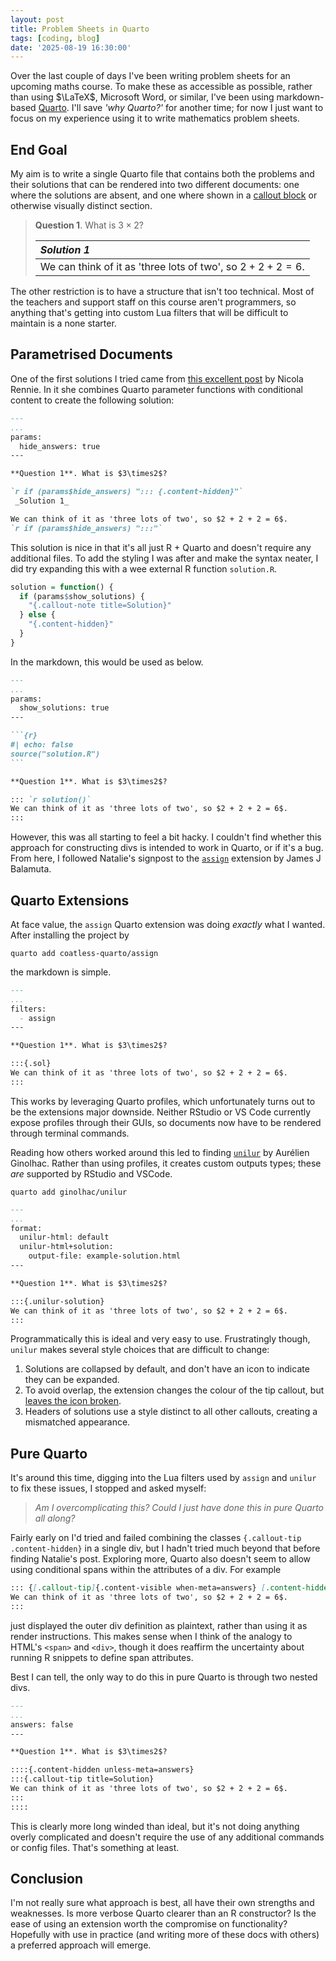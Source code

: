 ```yaml
---
layout: post
title: Problem Sheets in Quarto
tags: [coding, blog]
date: '2025-08-19 16:30:00'
---
```


Over the last couple of days I've been writing problem sheets for an upcoming maths course. To make these as accessible as possible, rather than using $\LaTeX$, Microsoft Word, or similar, I've been using markdown-based [Quarto](https://quarto.org/). I'll save _'why Quarto?'_ for another time; for now I just want to focus on my experience using it to write mathematics problem sheets.

## End Goal

My aim is to write a single Quarto file that contains both the problems and their solutions that can be rendered into two different documents: one where the solutions are absent, and one where shown in a [callout block](https://quarto.org/docs/authoring/callouts.html) or otherwise visually distinct section.

> **Question 1**. What is $3\times2$?
>
> | _Solution 1_ |
> | :------- |
> | We can think of it as 'three lots of two', so $2 + 2 + 2 = 6$. |

The other restriction is to have a structure that isn't too technical. Most of the teachers and support staff on this course aren't programmers, so anything that's getting into custom Lua filters that will be difficult to maintain is a none starter.

## Parametrised Documents

One of the first solutions I tried came from [this excellent post](https://nrennie.rbind.io/blog/r-tutorial-worksheets-quarto/) by Nicola Rennie. In it she combines Quarto parameter functions with conditional content to create the following solution:

```markdown
---
...
params: 
  hide_answers: true
---

**Question 1**. What is $3\times2$?

`r if (params$hide_answers) "::: {.content-hidden}"`
 _Solution 1_

We can think of it as 'three lots of two', so $2 + 2 + 2 = 6$.
`r if (params$hide_answers) ":::"`
```

This solution is nice in that it's all just R + Quarto and doesn't require any additional files. To add the styling I was after and make the syntax neater, I did try expanding this with a wee external R function `solution.R`.

```r
solution = function() {
  if (params$show_solutions) {
    "{.callout-note title=Solution}"
  } else {
    "{.content-hidden}"
  }
}
```

In the markdown, this would be used as below.

````markdown
---
...
params:
  show_solutions: true
---

```{r}
#| echo: false
source("solution.R")
```

**Question 1**. What is $3\times2$?

::: `r solution()`
We can think of it as 'three lots of two', so $2 + 2 + 2 = 6$.
:::
````

However, this was all starting to feel a bit hacky. I couldn't find whether this approach for constructing divs is intended to work in Quarto, or if it's a bug. From here, I followed Natalie's signpost to the [`assign`](https://github.com/coatless-quarto/assign) extension by James J Balamuta.

## Quarto Extensions

At face value, the `assign` Quarto extension was doing _exactly_ what I wanted. After installing the project by

```shell
quarto add coatless-quarto/assign
```

the markdown is simple.

```markdown
---
...
filters:
  - assign
---

**Question 1**. What is $3\times2$?

:::{.sol}
We can think of it as 'three lots of two', so $2 + 2 + 2 = 6$.
:::
```

This works by leveraging Quarto profiles, which unfortunately turns out to be the extensions major downside. Neither RStudio or VS Code currently expose profiles through their GUIs, so documents now have to be rendered through terminal commands.

Reading how others worked around this led to finding [`unilur`](https://github.com/ginolhac/unilur) by Aurélien Ginolhac. Rather than using profiles, it creates custom outputs types; these _are_ supported by RStudio and VSCode.

```shell
quarto add ginolhac/unilur
```

```markdown
---
...
format:
  unilur-html: default
  unilur-html+solution:
    output-file: example-solution.html
---

**Question 1**. What is $3\times2$?

:::{.unilur-solution}
We can think of it as 'three lots of two', so $2 + 2 + 2 = 6$.
:::
```

Programmatically this is ideal and very easy to use. Frustratingly though, `unilur` makes several style choices that are difficult to change:

1. Solutions are collapsed by default, and don't have an icon to indicate they can be expanded.
2. To avoid overlap, the extension changes the colour of the tip callout, but [leaves the icon broken](https://github.com/ginolhac/unilur/issues/5).
3. Headers of solutions use a style distinct to all other callouts, creating a mismatched appearance.

## Pure Quarto

It's around this time, digging into the Lua filters used by `assign` and `unilur` to fix these issues, I stopped and asked myself:

> _Am I overcomplicating this? Could I just have done this in pure Quarto all along?_

Fairly early on I'd tried and failed combining the classes `{.callout-tip .content-hidden}` in a single div, but I hadn't tried much beyond that before finding Natalie's post. Exploring more, Quarto also doesn't seem to allow using conditional spans within the attributes of a div. For example

```markdown
::: {[.callout-tip]{.content-visible when-meta=answers} [.content-hidden]{.content-visible unless-meta=answers}}
We can think of it as 'three lots of two', so $2 + 2 + 2 = 6$.
:::
```

just displayed the outer div definition as plaintext, rather than using it as render instructions. This makes sense when I think of the analogy to HTML's `<span>` and `<div>`, though it does reaffirm the uncertainty about running R snippets to define span attributes.

Best I can tell, the only way to do this in pure Quarto is through two nested divs.

```markdown
---
...
answers: false
---

**Question 1**. What is $3\times2$?

::::{.content-hidden unless-meta=answers}
:::{.callout-tip title=Solution}
We can think of it as 'three lots of two', so $2 + 2 + 2 = 6$.
:::
::::
```

This is clearly more long winded than ideal, but it's not doing anything overly complicated and doesn't require the use of any additional commands or config files. That's something at least.

## Conclusion

I'm not really sure what approach is best, all have their own strengths and weaknesses. Is more verbose Quarto clearer than an R constructor? Is the ease of using an extension worth the compromise on functionality? Hopefully with use in practice (and writing more of these docs with others) a preferred approach will emerge.
